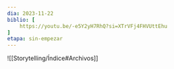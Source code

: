 ```yaml
---
dia: 2023-11-22
biblio: [
	https://youtu.be/-e5Y2yH7RhQ?si=XTrVFj4FHVUttEhu
]
etapa: sin-empezar
---
```





![[Storytelling/Índice#Archivos]]